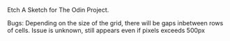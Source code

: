 Etch A Sketch for The Odin Project.

Bugs:
Depending on the size of the grid, there will be gaps inbetween rows of cells. Issue is unknown, still appears even if pixels exceeds 500px
